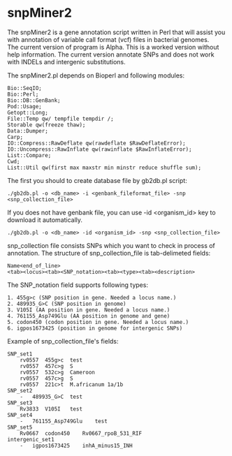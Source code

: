 # snpMiner2
The snpMiner2 is a gene annotation script written in Perl that will assist you with annotation of variable call format (vcf) files in bacterial genomes.  
The current version of program is Alpha. This is a worked version without help information. The current version annotate SNPs and does not work with INDELs and intergenic substitutions.

The snpMiner2.pl depends on Bioperl and  following modules:

```
Bio::SeqIO;
Bio::Perl;
Bio::DB::GenBank;
Pod::Usage;
Getopt::Long;
File::Temp qw/ tempfile tempdir /;
Storable qw(freeze thaw);
Data::Dumper;
Carp;
IO::Compress::RawDeflate qw(rawdeflate $RawDeflateError);
IO::Uncompress::RawInflate qw(rawinflate $RawInflateError);
List::Compare;
Cwd;
List::Util qw(first max maxstr min minstr reduce shuffle sum);
```


The first you should to create database file by gb2db.pl script:

```
./gb2db.pl -o <db_name> -i <genbank_fileformat_file> -snp <snp_collection_file>

```

If you does not have genbank file, you can use -id <organism_id> key to download it automatically.

```
./gb2db.pl -o <db_name> -id <organism_id> -snp <snp_collection_file>

```
snp_collection file consists SNPs which you want to check in process of annotation. The structure of snp_collection_file is tab-delimeted fields:

```
Name<end_of_line>
<tab><locus><tab><SNP_notation><tab><type><tab><description>
```

The SNP_notation field supports following types:

```
1. 455g>c (SNP position in gene. Needed a locus name.)
2. 489935_G>C (SNP position in genome)
3. V105I (AA position in gene. Needed a locus name.)
4. 761155_Asp749Glu (AA position in genome and gene)
5. codon450 (codon position in gene. Needed a locus name.)
6. igpos1673425 (position in genome for intergenic SNPs)
```
Example of snp_collection_file's fields:
```
SNP_set1
	rv0557	455g>c	test
	rv0557	457c>g	S
	rv0557	532c>g	Cameroon
	rv0557	457c>g	S
	rv0557	221c>t	M.africanum 1a/1b
SNP_set2
	-	489935_G>C	test
SNP_set3
	Rv3833	V105I	test
SNP_set4
	-	761155_Asp749Glu	test
SNP_set5
	Rv0667	codon450	Rv0667_rpoB_531_RIF
intergenic_set1
	-	igpos1673425	inhA_minus15_INH
```

